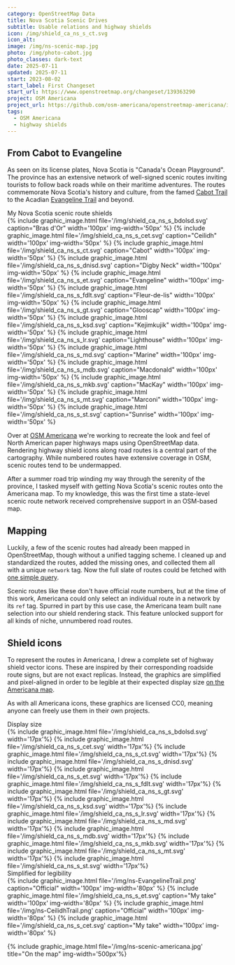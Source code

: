 ```yaml
---
category: OpenStreetMap Data
title: Nova Scotia Scenic Drives
subtitle: Usable relations and highway shields
icon: /img/shield_ca_ns_s_ct.svg
icon_alt: 
image: /img/ns-scenic-map.jpg
photo: /img/photo-cabot.jpg
photo_classes: dark-text
date: 2025-07-11
updated: 2025-07-11
start: 2023-08-02
start_label: First Changeset
start_url: https://www.openstreetmap.org/changeset/139363290
project: OSM Americana
project_url: https://github.com/osm-americana/openstreetmap-americana/issues/911
tags:
  - OSM Americana
  - highway shields
---
```

## From Cabot to Evangeline
As seen on its license plates, Nova Scotia is "Canada's Ocean Playground". The province has an extensive network of well-signed scenic routes inviting tourists to follow back roads while on their maritime adventures. The routes commemorate Nova Scotia's history and culture, from the famed [Cabot Trail](https://en.wikipedia.org/wiki/Cabot_Trail) to the Acadian [Evangeline Trail](https://en.wikipedia.org/wiki/Evangeline_Trail) and beyond.

<div class="graphic-group graphic-background">
<div class="graphic-title">My Nova Scotia scenic route shields</div>
{% include graphic_image.html file='/img/shield_ca_ns_s_bdolsd.svg' caption="Bras d'Or" width='100px' img-width='50px' %}
{% include graphic_image.html file='/img/shield_ca_ns_s_cet.svg' caption="Ceilidh" width='100px' img-width='50px' %}
{% include graphic_image.html file='/img/shield_ca_ns_s_ct.svg' caption="Cabot" width='100px' img-width='50px' %}
{% include graphic_image.html file='/img/shield_ca_ns_s_dnisd.svg' caption="Digby Neck" width='100px' img-width='50px' %}
{% include graphic_image.html file='/img/shield_ca_ns_s_et.svg' caption="Evangeline" width='100px' img-width='50px' %}
{% include graphic_image.html file='/img/shield_ca_ns_s_fdlt.svg' caption="Fleur-de-lis" width='100px' img-width='50px' %}
{% include graphic_image.html file='/img/shield_ca_ns_s_gt.svg' caption="Glooscap" width='100px' img-width='50px' %}
{% include graphic_image.html file='/img/shield_ca_ns_s_ksd.svg' caption="Kejimkujik" width='100px' img-width='50px' %}
{% include graphic_image.html file='/img/shield_ca_ns_s_lr.svg' caption="Lighthouse" width='100px' img-width='50px' %}
{% include graphic_image.html file='/img/shield_ca_ns_s_md.svg' caption="Marine" width='100px' img-width='50px' %}
{% include graphic_image.html file='/img/shield_ca_ns_s_mdb.svg' caption="Macdonald" width='100px' img-width='50px' %}
{% include graphic_image.html file='/img/shield_ca_ns_s_mkb.svg' caption="MacKay" width='100px' img-width='50px' %}
{% include graphic_image.html file='/img/shield_ca_ns_s_mt.svg' caption="Marconi" width='100px' img-width='50px' %}
{% include graphic_image.html file='/img/shield_ca_ns_s_st.svg' caption="Sunrise" width='100px' img-width='50px' %}
</div>

Over at [OSM Americana](https://americanamap.org) we're working to recreate the look and feel of North American paper highways maps using OpenStreetMap data. Rendering highway shield icons along road routes is a central part of the cartography. While numbered routes have extensive coverage in OSM, scenic routes tend to be undermapped.

After a summer road trip winding my way through the serenity of the province, I tasked myself with getting Nova Scotia's scenic routes onto the Americana map. To my knowledge, this was the first time a state-level scenic route network received comprehensive support in an OSM-based map.

## Mapping

Luckily, a few of the scenic routes had already been mapped in OpenStreetMap, though without a unified tagging scheme. I cleaned up and standardized the routes, added the missing ones, and collected them all with a unique `network` tag. Now the full slate of routes could be fetched with [one simple query](https://overpass-ultra.us/#run&m=6.02/45.1682/-63.1248&q=NoewrgLgXAVgziAdgXWBAlgWwKbmgNgAZkBuAKDICdsAbYAIkWwgHcRKBregXnoGEAglAByAZSij6pCngAEAc1yYSQA).

Scenic routes like these don't have official route numbers, but at the time of this work, Americana could only select an individual route in a network by its `ref` tag. Spurred in part by this use case, the Americana team built `name` selection into our shield rendering stack. This feature unlocked support for all kinds of niche, unnumbered road routes.

## Shield icons

To represent the routes in Americana, I drew a complete set of highway shield vector icons. These are inspired by their corresponding roadside route signs, but are not exact replicas. Instead, the graphics are simplified and pixel-aligned in order to be legible at their expected display size [on the Americana map](https://americanamap.org/#map=12.29/45.64218/-61.4356).

As with all Americana icons, these graphics are licensed CC0, meaning anyone can freely use them in their own projects.

<div class="graphic-group graphic-background">
<div class="graphic-title">Display size</div>
{% include graphic_image.html file='/img/shield_ca_ns_s_bdolsd.svg' width='17px'%}
{% include graphic_image.html file='/img/shield_ca_ns_s_cet.svg' width='17px'%}
{% include graphic_image.html file='/img/shield_ca_ns_s_ct.svg' width='17px'%}
{% include graphic_image.html file='/img/shield_ca_ns_s_dnisd.svg' width='17px'%}
{% include graphic_image.html file='/img/shield_ca_ns_s_et.svg' width='17px'%}
{% include graphic_image.html file='/img/shield_ca_ns_s_fdlt.svg' width='17px'%}
{% include graphic_image.html file='/img/shield_ca_ns_s_gt.svg' width='17px'%}
{% include graphic_image.html file='/img/shield_ca_ns_s_ksd.svg' width='17px'%}
{% include graphic_image.html file='/img/shield_ca_ns_s_lr.svg' width='17px'%}
{% include graphic_image.html file='/img/shield_ca_ns_s_md.svg' width='17px'%}
{% include graphic_image.html file='/img/shield_ca_ns_s_mdb.svg' width='17px'%}
{% include graphic_image.html file='/img/shield_ca_ns_s_mkb.svg' width='17px'%}
{% include graphic_image.html file='/img/shield_ca_ns_s_mt.svg' width='17px'%}
{% include graphic_image.html file='/img/shield_ca_ns_s_st.svg' width='17px'%}
</div>

<div class="graphic-group graphic-background">
<div class="graphic-title">Simplified for legibility</div>
{% include graphic_image.html file='/img/ns-EvangelineTrail.png' caption="Official" width='100px' img-width='80px' %}
{% include graphic_image.html file='/img/shield_ca_ns_s_et.svg' caption="My take" width='100px' img-width='80px' %}
{% include graphic_image.html file='/img/ns-CeilidhTrail.png' caption="Official" width='100px' img-width='80px' %}
{% include graphic_image.html file='/img/shield_ca_ns_s_cet.svg' caption="My take" width='100px' img-width='80px' %}
</div>


{% include graphic_image.html file='/img/ns-scenic-americana.jpg' title="On the map" img-width='500px'%}


